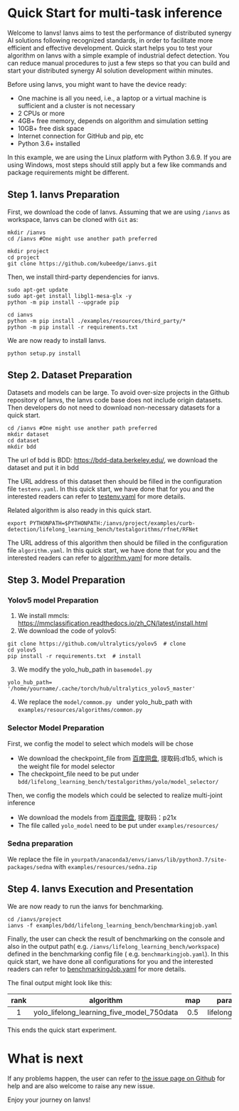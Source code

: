 # Quick Start for multi-task inference

Welcome to Ianvs! Ianvs aims to test the performance of distributed synergy AI solutions following recognized standards,  in order to facilitate more efficient and effective development. Quick start helps you to test your algorithm on Ianvs with a simple example of industrial defect detection. You can reduce manual procedures to just a few steps so that you can build and start your distributed synergy AI solution development within minutes. 

Before using Ianvs, you might want to have the device ready: 
- One machine is all you need, i.e., a laptop or a virtual machine is sufficient and a cluster is not necessary
- 2 CPUs or more
- 4GB+ free memory, depends on algorithm and simulation setting
- 10GB+ free disk space
- Internet connection for GitHub and pip, etc
- Python 3.6+ installed
  

In this example, we are using the Linux platform with Python 3.6.9. If you are using Windows, most steps should still apply but a few like commands and package requirements might be different. 

## Step 1. Ianvs Preparation

First, we download the code of Ianvs. Assuming that we are using `/ianvs` as workspace, Ianvs can be cloned with `Git` as:

``` shell
mkdir /ianvs
cd /ianvs #One might use another path preferred

mkdir project
cd project
git clone https://github.com/kubeedge/ianvs.git   
```


Then, we install third-party dependencies for ianvs. 
``` shell
sudo apt-get update
sudo apt-get install libgl1-mesa-glx -y
python -m pip install --upgrade pip

cd ianvs 
python -m pip install ./examples/resources/third_party/*
python -m pip install -r requirements.txt
```

We are now ready to install Ianvs. 
``` shell
python setup.py install  
```

## Step 2. Dataset Preparation

Datasets and models can be large. To avoid over-size projects in the Github repository of Ianvs, the Ianvs code base does not include origin datasets. Then developers do not need to download non-necessary datasets for a quick start.

``` shell
cd /ianvs #One might use another path preferred
mkdir dataset   
cd dataset
mkdir bdd
```

The url of bdd is BDD: https://bdd-data.berkeley.edu/, we download the dataset and put it in bdd

The URL address of this dataset then should be filled in the configuration file ``testenv.yaml``. In this quick start,
we have done that for you and the interested readers can refer to [testenv.yaml](https://ianvs.readthedocs.io/en/latest/guides/how-to-test-algorithms.html#step-1-test-environment-preparation) for more details.

<!-- Please put the downloaded dataset on the above dataset path, e.g., `/ianvs/dataset`. One can transfer the dataset to the path, e.g., on a remote Linux system using [XFTP].  -->


Related algorithm is also ready in this quick start. 
``` shell
export PYTHONPATH=$PYTHONPATH:/ianvs/project/examples/curb-detection/lifelong_learning_bench/testalgorithms/rfnet/RFNet
```

The URL address of this algorithm then should be filled in the configuration file ``algorithm.yaml``. In this quick
start, we have done that for you and the interested readers can refer to [algorithm.yaml](https://ianvs.readthedocs.io/en/latest/guides/how-to-test-algorithms.html#step-1-test-environment-preparation) for more details.

## Step 3. Model Preparation

### Yolov5 model Preparation

1. We  install mmcls: https://mmclassification.readthedocs.io/zh_CN/latest/install.html
2. We download the code of yolov5:

```
git clone https://github.com/ultralytics/yolov5  # clone
cd yolov5
pip install -r requirements.txt  # install
```

3. We modify the yolo_hub_path in `basemodel.py` 

```
yolo_hub_path= '/home/yourname/.cache/torch/hub/ultralytics_yolov5_master'
```

4. We replace the `model/commom.py ` under yolo_hub_path with `examples/resources/algorithms/common.py`

### Selector Model Preparation

First, we config the model to select which models will be chose

- We download the checkpoint_file from [百度网盘](https://pan.baidu.com/s/1hCbjrSW7A0J8tgfc-s5R1g), 提取码:d1b5,  which is the weight file for model selector
- The checkpoint_file need to be put under `bdd/lifelong_learning_bench/testalgorithms/yolo/model_selector/`

Then, we config the models which could be selected to realize multi-joint inference 

- We download the models from  [百度网盘](https://pan.baidu.com/s/1HE10JVbQgnam264f4m57Nw), 提取码：p21x
- The file called `yolo_model` need to be put under `examples/resources/`

### Sedna preparation

We replace the file in `yourpath/anaconda3/envs/ianvs/lib/python3.7/site-packages/sedna` with `examples/resources/sedna.zip`  



## Step 4. Ianvs **Execution and Presentation**

We are now ready to run the ianvs for benchmarking. 

``` shell
cd /ianvs/project
ianvs -f examples/bdd/lifelong_learning_bench/benchmarkingjob.yaml
```

Finally, the user can check the result of benchmarking on the console and also in the output path(
e.g. `/ianvs/lifelong_learning_bench/workspace`) defined in the benchmarking config file (
e.g. `benchmarkingjob.yaml`). In this quick start, we have done all configurations for you and the interested readers
can refer to [benchmarkingJob.yaml](https://ianvs.readthedocs.io/en/latest/guides/how-to-test-algorithms.html#step-1-test-environment-preparation) for more details.

The final output might look like this:   

| rank |                 algorithm                 | map  |     paradigm     | basemodel |    task_allocation     | task_remodeling | inference_integrate |
| :--: | :---------------------------------------: | :--: | :--------------: | :-------: | :--------------------: | --------------- | :-----------------: |
|  1   | yolo_lifelong_learning_five_model_750data | 0.5  | lifelonglearning | BaseModel | TaskAllocationByOrigin | TaskRemodeling  | InferenceIntegrate  |

This ends the quick start experiment.

# What is next

If any problems happen, the user can refer to [the issue page on Github](https://github.com/kubeedge/ianvs/issues) for help and are also welcome to raise any new issue. 

Enjoy your journey on Ianvs!